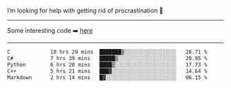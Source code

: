I’m looking for help with getting rid of procrastination 🤔

-----

Some interesting code :arrow_right: [here](https://github.com/zhen8838/playground)

-----

<!--START_SECTION:waka-->

```txt
C             10 hrs 29 mins  ███████▒░░░░░░░░░░░░░░░░░   28.71 %
C#            7 hrs 39 mins   █████▒░░░░░░░░░░░░░░░░░░░   20.95 %
Python        6 hrs 28 mins   ████▒░░░░░░░░░░░░░░░░░░░░   17.73 %
C++           5 hrs 21 mins   ███▓░░░░░░░░░░░░░░░░░░░░░   14.64 %
Markdown      2 hrs 14 mins   █▓░░░░░░░░░░░░░░░░░░░░░░░   06.15 %
```

<!--END_SECTION:waka-->

<!--
**zhen8838/zhen8838** is a ✨ _special_ ✨ repository because its `README.md` (this file) appears on your GitHub profile.

Here are some ideas to get you started:

- 🔭 I’m currently working on ...
- 🌱 I’m currently learning ...
- 👯 I’m looking to collaborate on ...
 ...
- 💬 Ask me about ...
- 📫 How to reach me: ...
- 😄 Pronouns: ...
- ⚡ Fun fact: ...
-->
